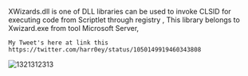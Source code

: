 XWizards.dll is one of DLL libraries can be used to invoke CLSID for executing code from Scriptlet through registry ,
This library belongs to Xwizard.exe from tool Microsoft Server,

```
My Tweet's here at link this
https://twitter.com/harr0ey/status/1050149919460343808

```
![1321312313](https://user-images.githubusercontent.com/25440152/47869296-46e3a580-de0f-11e8-9f3e-691a90ddb2eb.PNG)
